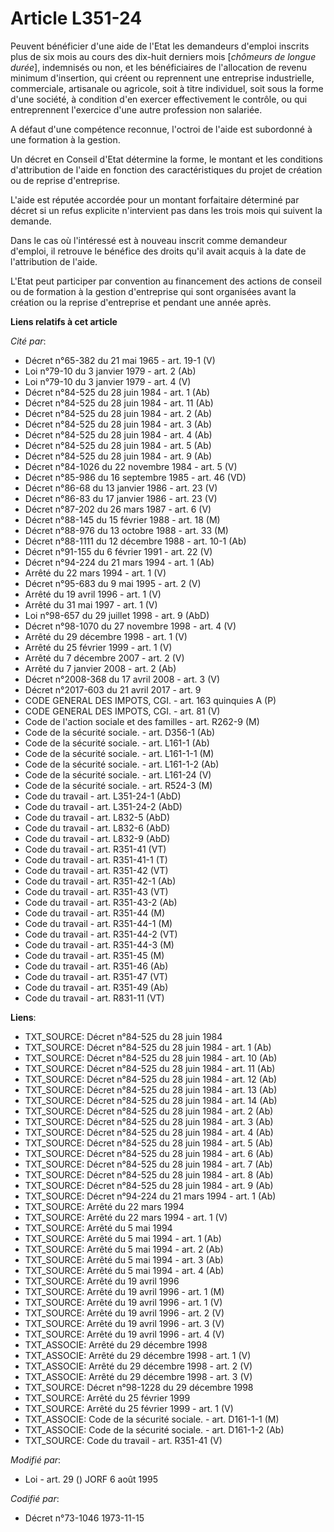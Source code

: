 # Article L351-24

Peuvent bénéficier d'une aide de l'Etat les demandeurs d'emploi inscrits plus de six mois au cours des dix-huit derniers mois
[*chômeurs de longue durée*], indemnisés ou non, et les bénéficiaires de l'allocation de revenu minimum d'insertion, qui
créent ou reprennent une entreprise industrielle, commerciale, artisanale ou agricole, soit à titre individuel, soit sous la
forme d'une société, à condition d'en exercer effectivement le contrôle, ou qui entreprennent l'exercice d'une autre
profession non salariée.

A défaut d'une compétence reconnue, l'octroi de l'aide est subordonné à une formation à la gestion.

Un décret en Conseil d'Etat détermine la forme, le montant et les conditions d'attribution de l'aide en fonction des
caractéristiques du projet de création ou de reprise d'entreprise.

L'aide est réputée accordée pour un montant forfaitaire déterminé par décret si un refus explicite n'intervient pas dans les
trois mois qui suivent la demande.

Dans le cas où l'intéressé est à nouveau inscrit comme demandeur d'emploi, il retrouve le bénéfice des droits qu'il avait
acquis à la date de l'attribution de l'aide.

L'Etat peut participer par convention au financement des actions de conseil ou de formation à la gestion d'entreprise qui
sont organisées avant la création ou la reprise d'entreprise et pendant une année après.

**Liens relatifs à cet article**

_Cité par_:

  - Décret n°65-382 du 21 mai 1965 - art. 19-1 (V)
  - Loi n°79-10 du 3 janvier 1979 - art. 2 (Ab)
  - Loi n°79-10 du 3 janvier 1979 - art. 4 (V)
  - Décret n°84-525 du 28 juin 1984 - art. 1 (Ab)
  - Décret n°84-525 du 28 juin 1984 - art. 11 (Ab)
  - Décret n°84-525 du 28 juin 1984 - art. 2 (Ab)
  - Décret n°84-525 du 28 juin 1984 - art. 3 (Ab)
  - Décret n°84-525 du 28 juin 1984 - art. 4 (Ab)
  - Décret n°84-525 du 28 juin 1984 - art. 5 (Ab)
  - Décret n°84-525 du 28 juin 1984 - art. 9 (Ab)
  - Décret n°84-1026 du 22 novembre 1984 - art. 5 (V)
  - Décret n°85-986 du 16 septembre 1985 - art. 46 (VD)
  - Décret n°86-68 du 13 janvier 1986 - art. 23 (V)
  - Décret n°86-83 du 17 janvier 1986 - art. 23 (V)
  - Décret n°87-202 du 26 mars 1987 - art. 6 (V)
  - Décret n°88-145 du 15 février 1988 - art. 18 (M)
  - Décret n°88-976 du 13 octobre 1988 - art. 33 (M)
  - Décret n°88-1111 du 12 décembre 1988 - art. 10-1 (Ab)
  - Décret n°91-155 du 6 février 1991 - art. 22 (V)
  - Décret n°94-224 du 21 mars 1994 - art. 1 (Ab)
  - Arrêté du 22 mars 1994 - art. 1 (V)
  - Décret n°95-683 du 9 mai 1995 - art. 2 (V)
  - Arrêté du 19 avril 1996 - art. 1 (V)
  - Arrêté du 31 mai 1997 - art. 1 (V)
  - Loi n°98-657 du 29 juillet 1998 - art. 9 (AbD)
  - Décret n°98-1070 du 27 novembre 1998 - art. 4 (V)
  - Arrêté du 29 décembre 1998 - art. 1 (V)
  - Arrêté du 25 février 1999 - art. 1 (V)
  - Arrêté du 7 décembre 2007 - art. 2 (V)
  - Arrêté du 7 janvier 2008 - art. 2 (Ab)
  - Décret n°2008-368 du 17 avril 2008 - art. 3 (V)
  - Décret n°2017-603 du 21 avril 2017 - art. 9
  - CODE GENERAL DES IMPOTS, CGI. - art. 163 quinquies A (P)
  - CODE GENERAL DES IMPOTS, CGI. - art. 81 (V)
  - Code de l'action sociale et des familles - art. R262-9 (M)
  - Code de la sécurité sociale. - art. D356-1 (Ab)
  - Code de la sécurité sociale. - art. L161-1 (Ab)
  - Code de la sécurité sociale. - art. L161-1-1 (M)
  - Code de la sécurité sociale. - art. L161-1-2 (Ab)
  - Code de la sécurité sociale. - art. L161-24 (V)
  - Code de la sécurité sociale. - art. R524-3 (M)
  - Code du travail - art. L351-24-1 (AbD)
  - Code du travail - art. L351-24-2 (AbD)
  - Code du travail - art. L832-5 (AbD)
  - Code du travail - art. L832-6 (AbD)
  - Code du travail - art. L832-9 (AbD)
  - Code du travail - art. R351-41 (VT)
  - Code du travail - art. R351-41-1 (T)
  - Code du travail - art. R351-42 (VT)
  - Code du travail - art. R351-42-1 (Ab)
  - Code du travail - art. R351-43 (VT)
  - Code du travail - art. R351-43-2 (Ab)
  - Code du travail - art. R351-44 (M)
  - Code du travail - art. R351-44-1 (M)
  - Code du travail - art. R351-44-2 (VT)
  - Code du travail - art. R351-44-3 (M)
  - Code du travail - art. R351-45 (M)
  - Code du travail - art. R351-46 (Ab)
  - Code du travail - art. R351-47 (VT)
  - Code du travail - art. R351-49 (Ab)
  - Code du travail - art. R831-11 (VT)

**Liens**:

  - TXT_SOURCE: Décret n°84-525 du 28 juin 1984
  - TXT_SOURCE: Décret n°84-525 du 28 juin 1984 - art. 1 (Ab)
  - TXT_SOURCE: Décret n°84-525 du 28 juin 1984 - art. 10 (Ab)
  - TXT_SOURCE: Décret n°84-525 du 28 juin 1984 - art. 11 (Ab)
  - TXT_SOURCE: Décret n°84-525 du 28 juin 1984 - art. 12 (Ab)
  - TXT_SOURCE: Décret n°84-525 du 28 juin 1984 - art. 13 (Ab)
  - TXT_SOURCE: Décret n°84-525 du 28 juin 1984 - art. 14 (Ab)
  - TXT_SOURCE: Décret n°84-525 du 28 juin 1984 - art. 2 (Ab)
  - TXT_SOURCE: Décret n°84-525 du 28 juin 1984 - art. 3 (Ab)
  - TXT_SOURCE: Décret n°84-525 du 28 juin 1984 - art. 4 (Ab)
  - TXT_SOURCE: Décret n°84-525 du 28 juin 1984 - art. 5 (Ab)
  - TXT_SOURCE: Décret n°84-525 du 28 juin 1984 - art. 6 (Ab)
  - TXT_SOURCE: Décret n°84-525 du 28 juin 1984 - art. 7 (Ab)
  - TXT_SOURCE: Décret n°84-525 du 28 juin 1984 - art. 8 (Ab)
  - TXT_SOURCE: Décret n°84-525 du 28 juin 1984 - art. 9 (Ab)
  - TXT_SOURCE: Décret n°94-224 du 21 mars 1994 - art. 1 (Ab)
  - TXT_SOURCE: Arrêté du 22 mars 1994
  - TXT_SOURCE: Arrêté du 22 mars 1994 - art. 1 (V)
  - TXT_SOURCE: Arrêté du 5 mai 1994
  - TXT_SOURCE: Arrêté du 5 mai 1994 - art. 1 (Ab)
  - TXT_SOURCE: Arrêté du 5 mai 1994 - art. 2 (Ab)
  - TXT_SOURCE: Arrêté du 5 mai 1994 - art. 3 (Ab)
  - TXT_SOURCE: Arrêté du 5 mai 1994 - art. 4 (Ab)
  - TXT_SOURCE: Arrêté du 19 avril 1996
  - TXT_SOURCE: Arrêté du 19 avril 1996 - art. 1 (M)
  - TXT_SOURCE: Arrêté du 19 avril 1996 - art. 1 (V)
  - TXT_SOURCE: Arrêté du 19 avril 1996 - art. 2 (V)
  - TXT_SOURCE: Arrêté du 19 avril 1996 - art. 3 (V)
  - TXT_SOURCE: Arrêté du 19 avril 1996 - art. 4 (V)
  - TXT_ASSOCIE: Arrêté du 29 décembre 1998
  - TXT_ASSOCIE: Arrêté du 29 décembre 1998 - art. 1 (V)
  - TXT_ASSOCIE: Arrêté du 29 décembre 1998 - art. 2 (V)
  - TXT_ASSOCIE: Arrêté du 29 décembre 1998 - art. 3 (V)
  - TXT_SOURCE: Décret n°98-1228 du 29 décembre 1998
  - TXT_SOURCE: Arrêté du 25 février 1999
  - TXT_SOURCE: Arrêté du 25 février 1999 - art. 1 (V)
  - TXT_ASSOCIE: Code de la sécurité sociale. - art. D161-1-1 (M)
  - TXT_ASSOCIE: Code de la sécurité sociale. - art. D161-1-2 (Ab)
  - TXT_SOURCE: Code du travail - art. R351-41 (V)

_Modifié par_:

  - Loi - art. 29 () JORF 6 août 1995

_Codifié par_:

  - Décret n°73-1046 1973-11-15
